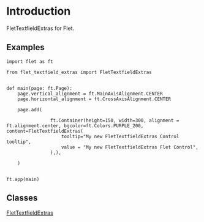 # Introduction

FletTextfieldExtras for Flet.

## Examples

```
import flet as ft

from flet_textfield_extras import FletTextfieldExtras


def main(page: ft.Page):
    page.vertical_alignment = ft.MainAxisAlignment.CENTER
    page.horizontal_alignment = ft.CrossAxisAlignment.CENTER

    page.add(

                ft.Container(height=150, width=300, alignment = ft.alignment.center, bgcolor=ft.Colors.PURPLE_200, content=FletTextfieldExtras(
                    tooltip="My new FletTextfieldExtras Control tooltip",
                    value = "My new FletTextfieldExtras Flet Control", 
                ),),

    )


ft.app(main)
```

## Classes

[FletTextfieldExtras](FletTextfieldExtras.md)



